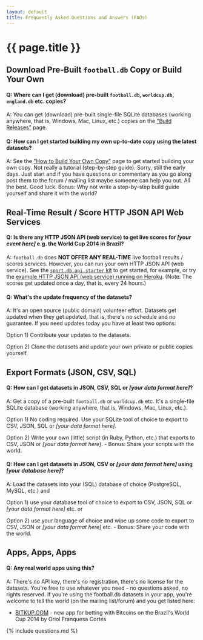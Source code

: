 ```yaml
---
layout: default
title: Frequently Asked Questions and Answers (FAQs)
---
```


# {{ page.title }}


## Download Pre-Built `football.db` Copy or Build Your Own


#### Q: Where can I get (download) pre-built `football.db`, `worldcup.db`, `england.db` etc. copies?

A: You can get (download) pre-built single-file SQLite databases (working anywhere, that is, Windows, Mac, Linux, etc.)
copies on the ["Build Releases"](https://github.com/openfootball/build/releases) page.


#### Q: How can I get started building my own up-to-date copy using the latest datasets?

A: See the ["How to Build Your Own Copy"](http://openfootball.github.io/build.html) page
to get started building your own copy. Not really a tutorial (step-by-step guide). Sorry, still the early days.
Just start and if you have questions or commentary as you go along post
them to the forum / mailing list maybe someone can help you out. All the best.
Good luck. Bonus: Why not write a step-by-step build guide yourself and share
it with the world?



## Real-Time Result / Score HTTP JSON API Web Services

#### Q: Is there any HTTP JSON API (web service) to get live scores for _[your event here]_ e.g. the World Cup 2014 in Brazil?

A: `football.db` does **NOT OFFER ANY REAL-TIME** live football results / scores services.
However, you can run your own HTTP JSON API (web service).
See the [`sport.db.api.starter` kit](https://github.com/sportdb/sport.db.api.starter) to get started, for example,
or try the [example HTTP JSON API (web service) running on Heroku](http://footballdb.herokuapp.com).
(Note: The scores get updated once a day, that is, every 24 hours.)



#### Q: What's the update frequency of the datasets?

A: It's an open source (public domain) volunteer effort.
Datasets get updated when they get updated, that is, there's no schedule and no guarantee.
If you need updates today you have at least two options:

Option 1) Contribute your updates to the datasets.

Option 2) Clone the datasets and update your own private or public copies yourself.



## Export Formats (JSON, CSV, SQL)

#### Q: How can I get datasets in JSON, CSV, SQL or _[your data format here]_?

A: Get a copy of a pre-built `football.db` or `worldcup.db` etc.
It's a single-file SQLite database (working anywhere, that is, Windows, Mac, Linux, etc.).

Option 1) No coding required. Use your SQLite tool of choice to export to CSV, JSON, SQL
or _[your data format here]_.

Option 2) Write your own (little) script (in Ruby, Python, etc.) that exports
to CSV, JSON or _[your data format here]_. - Bonus: Share your scripts with the world.

<!--
Add Example Script in Ruby
-->


#### Q: How can I get datasets in JSON, CSV or _[your data format here]_ using _[your database here]_?

A: Load the datasets into your (SQL) database of choice (PostgreSQL, MySQL, etc.) and

Option 1) use your database tool of choice to export to CSV, JSON, SQL 
or _[your data format here]_ etc. or

Option 2) use your language of choice and wipe up some code to export to CSV, JSON 
or _[your data format here]_ etc.  - Bonus: Share your code with the world.




## Apps, Apps, Apps

#### Q: Any real world apps using this?

A: There's no API key, there's no registration, there's no license for the datasets.
You're free to use whatever you need - no questions asked, no rights reserved.
If you're using the football.db datasets in your app, you're welcome to tell the world (on the mailing list/forum)
and you get listed here:

- [BITKUP.COM](http://bitkup.com) - new app for betting with Bitcoins on the Brazil's World Cup 2014 by Oriol Franquesa Cortés



{% include questions.md %}